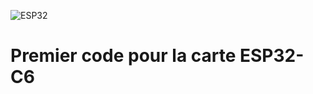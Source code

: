 ![ESP32](https://img.shields.io/badge/ESP32-project-green?logo=espressif&logoColor=white)

# Premier code pour la carte ESP32-C6
